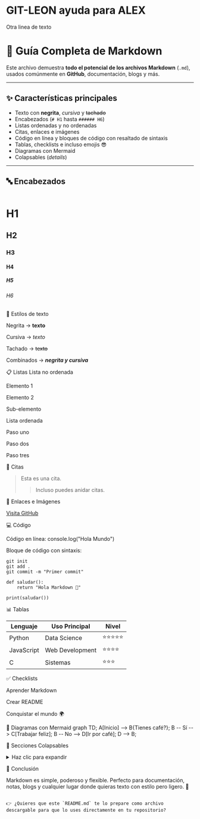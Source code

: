# GIT-LEON ayuda para ALEX
Otra linea de texto


# 📘 Guía Completa de Markdown

Este archivo demuestra **todo el potencial de los archivos Markdown** (`.md`), usados comúnmente en **GitHub**, documentación, blogs y más.  

---

## ✨ Características principales

- Texto con **negrita**, *cursiva* y ~~tachado~~  
- Encabezados (`# H1` hasta `###### H6`)  
- Listas ordenadas y no ordenadas  
- Citas, enlaces e imágenes  
- Código en línea y bloques de código con resaltado de sintaxis  
- Tablas, checklists e incluso emojis 😎  
- Diagramas con Mermaid  
- Colapsables (*details*)  

---

## 🔤 Encabezados

```markdown
```
# H1
## H2
### H3
#### H4
##### H5
###### H6


🔡 Estilos de texto

Negrita → **texto**

Cursiva → *texto*

Tachado → ~~texto~~

Combinados → ***negrita y cursiva***

📋 Listas
Lista no ordenada

Elemento 1

Elemento 2

Sub-elemento

Lista ordenada

Paso uno

Paso dos

Paso tres

📌 Citas
> Esta es una cita.
>> Incluso puedes anidar citas.

🔗 Enlaces e Imágenes

[Visita GitHub](https://github.com/)


💻 Código

Código en línea: console.log("Hola Mundo")

Bloque de código con sintaxis:

```
git init
git add .
git commit -m "Primer commit"
```
```
def saludar():
    return "Hola Markdown 🚀"

print(saludar())
```

📊 Tablas

| Lenguaje  | Uso Principal     | Nivel   |
|-----------|------------------|---------|
| Python    | Data Science     | ⭐⭐⭐⭐⭐ |
| JavaScript| Web Development  | ⭐⭐⭐⭐  |
| C         | Sistemas         | ⭐⭐⭐   |

✅ Checklists

 Aprender Markdown

 Crear README

 Conquistar el mundo 🌍

🎨 Diagramas con Mermaid
 graph TD;
    A[Inicio] --> B{Tienes café?};
    B -- Sí --> C[Trabajar feliz];
    B -- No --> D[Ir por café];
    D --> B;


🔽 Secciones Colapsables

<details>
  <summary>Haz clic para expandir</summary>

  Aquí puedes poner texto, listas, código, imágenes ¡lo que quieras!

</details>

🎉 Conclusión

Markdown es simple, poderoso y flexible.
Perfecto para documentación, notas, blogs y cualquier lugar donde quieras texto con estilo pero ligero. 🚀


```

👉 ¿Quieres que este `README.md` te lo prepare como archivo descargable para que lo uses directamente en tu repositorio?
```
